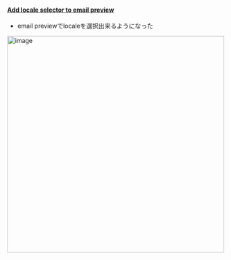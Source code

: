 #### [Add locale selector to email preview](https://github.com/rails/rails/pull/31596)

* email previewでlocaleを選択出来るようになった

<img src="https://user-images.githubusercontent.com/106567/34454066-f8bf06ec-eda5-11e7-82ba-1c2a0961b6b8.gif" alt="image" width=500 height=500>
